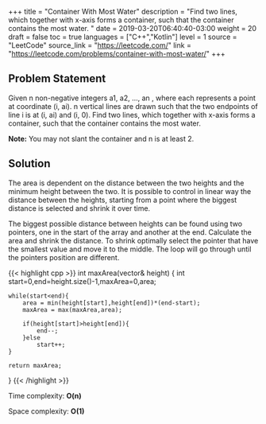 +++
title = "Container With Most Water"
description = "Find two lines, which together with x-axis forms a container, such that the container contains the most water. "
date = 2019-03-20T06:40:40-03:00
weight = 20
draft = false
toc = true
languages = ["C++","Kotlin"]
level = 1
source = "LeetCode"
source_link = "https://leetcode.com/"
link = "https://leetcode.com/problems/container-with-most-water/"
+++
<h2 class="title is-4"> Problem Statement </h2>

Given n non-negative integers a1, a2, ..., an , where each represents a point at coordinate (i, ai). n vertical lines are drawn such that the two endpoints of line i is at (i, ai) and (i, 0). Find two lines, which together with x-axis forms a container, such that the container contains the most water.

**Note:** You may not slant the container and n is at least 2.

<h2 class="title is-5"> Solution </h2>

The area is dependent on the distance between the two heights and the minimum height between the two. It is possible
to control in linear way the distance between the heights, starting from a point where the biggest distance is selected
and shrink it over time.

The biggest possible distance between heights can be found using two pointers, one in the start of the array and another at the end.
Calculate the area and shrink the distance. To shrink optimally select the pointer that have the smallest value and move it to the middle.
The loop will go through until the pointers position are different.

{{< highlight cpp >}}
int maxArea(vector<int>& height) {
    int start=0,end=height.size()-1,maxArea=0,area;

    while(start<end){
        area = min(height[start],height[end])*(end-start);
        maxArea = max(maxArea,area);

        if(height[start]>height[end]){
            end--;
        }else
            start++;
    }

    return maxArea;
}
{{< /highlight >}}

Time complexity: **O(n)**

Space complexity: **O(1)**
